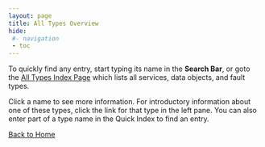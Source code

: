 ```yaml
---
layout: page
title: All Types Overview
hide:
 #- navigation
 - toc
---
```


To quickly find any entry, start typing its name in the **Search Bar**, or goto the [All Types Index Page](index-all_types.md) which lists all services, data objects, and fault types. 

Click a name to see more information. For introductory information about one of these types, click the link for that type in the left pane. You can also enter part of a type name in the Quick Index to find an entry. 

[Back to Home](index.md)

